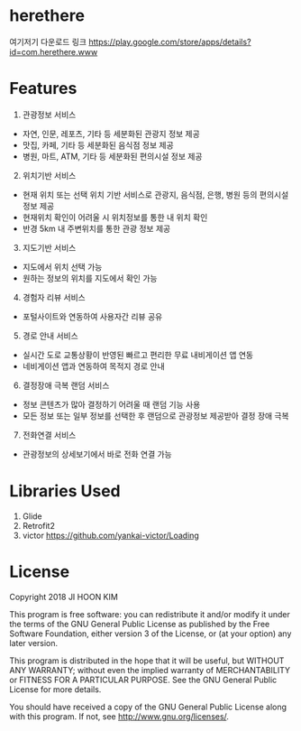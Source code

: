 herethere
============
여기저기 다운로드 링크
<https://play.google.com/store/apps/details?id=com.herethere.www>

Features
============
1. 관광정보 서비스
- 자연, 인문, 레포츠, 기타 등 세분화된 관광지 정보 제공
- 맛집, 카페, 기타 등 세분화된 음식점 정보 제공
- 병원, 마트, ATM, 기타 등 세분화된 편의시설 정보 제공
2. 위치기반 서비스
- 현재 위치 또는 선택 위치 기반 서비스로 관광지, 음식점, 은행, 병원 등의 편의시설 정보 제공
- 현재위치 확인이 어려울 시 위치정보를 통한 내 위치 확인
- 반경 5km 내 주변위치를 통한 관광 정보 제공
3. 지도기반 서비스
- 지도에서 위치 선택 가능
- 원하는 정보의 위치를 지도에서 확인 가능
4. 경험자 리뷰 서비스
- 포털사이트와 연동하여 사용자간 리뷰 공유
5. 경로 안내 서비스
- 실시간 도로 교통상황이 반영된 빠르고 편리한 무료 내비게이션 앱 연동
- 네비게이션 앱과 연동하여 목적지 경로 안내
6. 결정장애 극복 랜덤 서비스
- 정보 콘텐츠가 많아 결정하기 어려울 때 랜덤 기능 사용
- 모든 정보 또는 일부 정보를 선택한 후 랜덤으로 관광정보 제공받아 결정 장애 극복
7. 전화연결 서비스
- 관광정보의 상세보기에서 바로 전화 연결 가능


Libraries Used
============
1. Glide
2. Retrofit2
3. victor <https://github.com/yankai-victor/Loading>


License
============
Copyright 2018 JI HOON KIM

This program is free software: you can redistribute it and/or modify
it under the terms of the GNU General Public License as published by
the Free Software Foundation, either version 3 of the License, or
(at your option) any later version.

This program is distributed in the hope that it will be useful,
but WITHOUT ANY WARRANTY; without even the implied warranty of
MERCHANTABILITY or FITNESS FOR A PARTICULAR PURPOSE.  See the
GNU General Public License for more details.

You should have received a copy of the GNU General Public License
along with this program.  If not, see <http://www.gnu.org/licenses/>.

